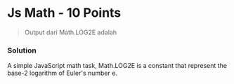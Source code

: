 # Js Math - 10 Points
> Output dari Math.LOG2E adalah
### Solution
A simple JavaScript math task, Math.LOG2E is a constant that represent the base-2 logarithm of Euler's number e.
